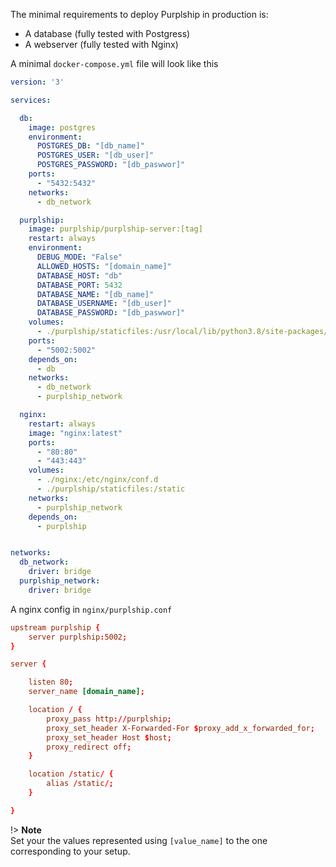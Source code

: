The minimal requirements to deploy Purplship in production is:

- A database (fully tested with Postgress)
- A webserver (fully tested with Nginx)

A minimal `docker-compose.yml` file will look like this

```yaml
version: '3'

services:

  db:
    image: postgres
    environment:
      POSTGRES_DB: "[db_name]"
      POSTGRES_USER: "[db_user]"
      POSTGRES_PASSWORD: "[db_paswwor]"
    ports:
      - "5432:5432"
    networks:
      - db_network

  purplship:
    image: purplship/purplship-server:[tag]
    restart: always
    environment:
      DEBUG_MODE: "False"
      ALLOWED_HOSTS: "[domain_name]"
      DATABASE_HOST: "db"
      DATABASE_PORT: 5432
      DATABASE_NAME: "[db_name]"
      DATABASE_USERNAME: "[db_user]"
      DATABASE_PASSWORD: "[db_paswwor]"
    volumes:
      - ./purplship/staticfiles:/usr/local/lib/python3.8/site-packages/staticfiles
    ports:
      - "5002:5002"
    depends_on:
      - db
    networks:
      - db_network
      - purplship_network

  nginx:
    restart: always
    image: "nginx:latest"
    ports:
      - "80:80"
      - "443:443"
    volumes:
      - ./nginx:/etc/nginx/conf.d
      - ./purplship/staticfiles:/static
    networks:
      - purplship_network
    depends_on:
      - purplship


networks:
  db_network:
    driver: bridge
  purplship_network:
    driver: bridge

```

A nginx config in `nginx/purplship.conf`

```conf
upstream purplship {
    server purplship:5002;
}

server {

    listen 80;
    server_name [domain_name];

    location / {
        proxy_pass http://purplship;
        proxy_set_header X-Forwarded-For $proxy_add_x_forwarded_for;
        proxy_set_header Host $host;
        proxy_redirect off;
    }

    location /static/ {
        alias /static/;
    }

}
```

!> **Note** \
Set your the values represented using `[value_name]` to the one corresponding to your setup.
